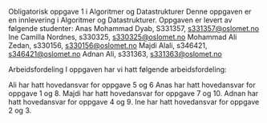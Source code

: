 Obligatorisk oppgave 1 i Algoritmer og Datastrukturer
Denne oppgaven er en innlevering i Algoritmer og Datastrukturer. Oppgaven er levert av følgende studenter:
Anas Mohammad Dyab, S331357, s331357@oslomet.no
Ine Camilla Nordnes, s330325, s330325@oslomet.no 
Mohammad Ali Zedan, s330156, s330156@oslomet.no 
Majdi Alali, s346421, s346421@oslomet.no 
Adnan Ali, s331363, s331363@oslomet.no

Arbeidsfordeling
I oppgaven har vi hatt følgende arbeidsfordeling:

Ali har hatt hovedansvar for oppgave 5 og 6
Anas har hatt hovedansvar for oppgave 1 og 8.
Majdi har hatt hovedansvar for oppgave 7 og 10.
Adnan har hatt hovedansvar for oppgave 4  og 9.
Ine har hatt hovedansvar for oppgave 2 og 3.
